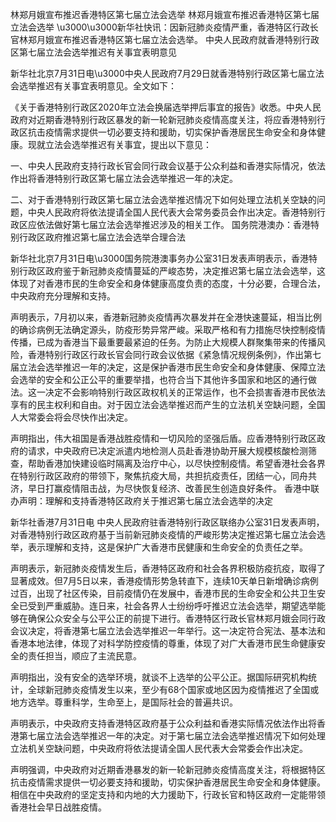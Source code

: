 林郑月娥宣布推迟香港特区第七届立法会选举 林郑月娥宣布推迟香港特区第七届立法会选举 \u3000\u3000新华社快讯：因新冠肺炎疫情严重，香港特区行政长官林郑月娥宣布推迟香港特区第七届立法会选举。  中央人民政府就香港特别行政区第七届立法会选举推迟有关事宜表明意见

新华社北京7月31日电\u3000中央人民政府7月29日就香港特别行政区第七届立法会选举推迟有关事宜表明意见。全文如下：

《关于香港特别行政区2020年立法会换届选举押后事宜的报告》收悉。中央人民政府对近期香港特别行政区暴发的新一轮新冠肺炎疫情高度关注，将应香港特别行政区抗击疫情需求提供一切必要支持和援助，切实保护香港居民生命安全和身体健康。现就立法会选举推迟有关事宜，提出以下意见：

一、中央人民政府支持行政长官会同行政会议基于公众利益和香港实际情况，依法作出将香港特别行政区第七届立法会选举推迟一年的决定。

二、对于香港特别行政区第七届立法会选举推迟情况下如何处理立法机关空缺的问题，中央人民政府将依法提请全国人民代表大会常务委员会作出决定。香港特别行政区应依法做好第七届立法会选举推迟涉及的相关工作。 国务院港澳办：香港特别行政区政府推迟第七届立法会选举合理合法

新华社北京7月31日电\u3000国务院港澳事务办公室31日发表声明表示，香港特别行政区政府鉴于新冠肺炎疫情蔓延的严峻态势，决定推迟第七届立法会选举，这体现了对香港市民的生命安全和身体健康高度负责的态度，十分必要，合理合法，中央政府充分理解和支持。

声明表示，7月初以来，香港新冠肺炎疫情再次暴发并在全港快速蔓延，相当比例的确诊病例无法确定源头，防疫形势异常严峻。采取严格和有力措施尽快控制疫情传播，已成为香港当下最重要最紧迫的任务。为防止大规模人群聚集带来的传播风险，香港特别行政区行政长官会同行政会议依据《紧急情况规例条例》，作出第七届立法会选举推迟一年的决定，这是保护香港市民生命安全和身体健康、保障立法会选举的安全和公正公平的重要举措，也符合当下其他许多国家和地区的通行做法。这一决定不会影响特别行政区政权机关的正常运作，也不会损害香港市民依法享有的民主权利和自由。对于因立法会选举推迟而产生的立法机关空缺问题，全国人大常委会将会尽快作出决定。

声明指出，伟大祖国是香港战胜疫情和一切风险的坚强后盾。应香港特别行政区政府的请求，中央政府已决定派遣内地检测人员赴香港协助开展大规模核酸检测筛查，帮助香港加快建设临时隔离及治疗中心，以尽快控制疫情。希望香港社会各界在特别行政区政府的带领下，聚焦抗疫大局，共担抗疫责任，团结一心，同舟共济，早日打赢疫情阻击战，为尽快恢复经济、改善民生创造良好条件。 香港中联办声明：理解和支持香港特区政府关于推迟第七届立法会选举的决定

新华社香港7月31日电 中央人民政府驻香港特别行政区联络办公室31日发表声明，对香港特别行政区政府基于当前新冠肺炎疫情的严峻形势决定推迟第七届立法会选举，表示理解和支持，这是保护广大香港市民健康和生命安全的负责任之举。

声明表示，新冠肺炎疫情发生后，香港特区政府和社会各界积极防疫抗疫，取得了显著成效。但7月5日以来，香港疫情形势急转直下，连续10天单日新增确诊病例过百，出现了社区传染，目前疫情仍在发展中，香港市民的生命安全和公共卫生安全已受到严重威胁。连日来，社会各界人士纷纷呼吁推迟立法会选举，期望选举能够在确保公众安全与公平公正的前提下进行。香港特区行政长官林郑月娥会同行政会议决定，将香港第七届立法会选举推迟一年举行。这一决定符合宪法、基本法和香港本地法律，体现了对科学防控疫情的尊重，体现了对广大香港市民生命健康安全的责任担当，顺应了主流民意。

声明指出，没有安全的选举环境，就谈不上选举的公平公正。据国际研究机构统计，全球新冠肺炎疫情发生以来，至少有68个国家或地区因为疫情推迟了全国或地方选举。尊重科学，生命至上，是国际社会的普遍共识。

声明表示，中央政府支持香港特区政府基于公众利益和香港实际情况依法作出将香港第七届立法会选举推迟一年的决定。对于第七届立法会选举推迟情况下如何处理立法机关空缺问题，中央政府将依法提请全国人民代表大会常委会作出决定。

声明强调，中央政府对近期香港暴发的新一轮新冠肺炎疫情高度关注，将根据特区抗击疫情需求提供一切必要支持和援助，切实保护香港居民生命安全和身体健康。相信在中央政府的坚定支持和内地的大力援助下，行政长官和特区政府一定能带领香港社会早日战胜疫情。 
